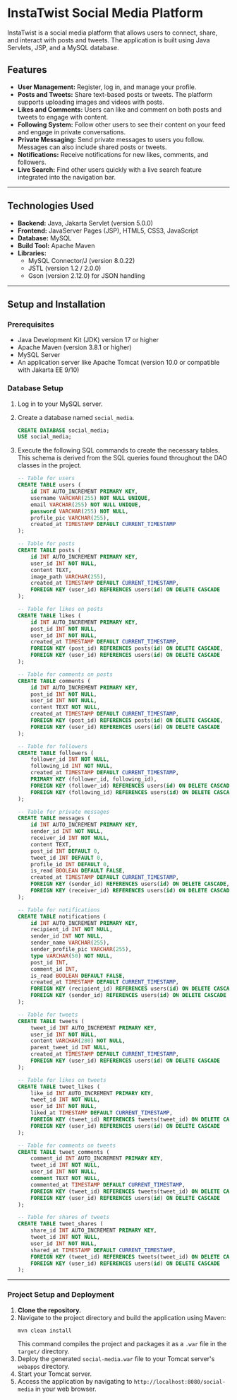 # InstaTwist Social Media Platform

InstaTwist is a social media platform that allows users to connect, share, and interact with posts and tweets. The application is built using Java Servlets, JSP, and a MySQL database.

## Features

* **User Management:** Register, log in, and manage your profile.
* **Posts and Tweets:** Share text-based posts or tweets. The platform supports uploading images and videos with posts.
* **Likes and Comments:** Users can like and comment on both posts and tweets to engage with content.
* **Following System:** Follow other users to see their content on your feed and engage in private conversations.
* **Private Messaging:** Send private messages to users you follow. Messages can also include shared posts or tweets.
* **Notifications:** Receive notifications for new likes, comments, and followers.
* **Live Search:** Find other users quickly with a live search feature integrated into the navigation bar.

---

## Technologies Used

* **Backend:** Java, Jakarta Servlet (version 5.0.0)
* **Frontend:** JavaServer Pages (JSP), HTML5, CSS3, JavaScript
* **Database:** MySQL
* **Build Tool:** Apache Maven
* **Libraries:**
    * MySQL Connector/J (version 8.0.22)
    * JSTL (version 1.2 / 2.0.0)
    * Gson (version 2.12.0) for JSON handling

---

## Setup and Installation

### Prerequisites

* Java Development Kit (JDK) version 17 or higher
* Apache Maven (version 3.8.1 or higher)
* MySQL Server
* An application server like Apache Tomcat (version 10.0 or compatible with Jakarta EE 9/10)

### Database Setup

1.  Log in to your MySQL server.
2.  Create a database named `social_media`.
    ```sql
    CREATE DATABASE social_media;
    USE social_media;
    ```
3.  Execute the following SQL commands to create the necessary tables. This schema is derived from the SQL queries found throughout the DAO classes in the project.

    ```sql
    -- Table for users
    CREATE TABLE users (
        id INT AUTO_INCREMENT PRIMARY KEY,
        username VARCHAR(255) NOT NULL UNIQUE,
        email VARCHAR(255) NOT NULL UNIQUE,
        password VARCHAR(255) NOT NULL,
        profile_pic VARCHAR(255),
        created_at TIMESTAMP DEFAULT CURRENT_TIMESTAMP
    );

    -- Table for posts
    CREATE TABLE posts (
        id INT AUTO_INCREMENT PRIMARY KEY,
        user_id INT NOT NULL,
        content TEXT,
        image_path VARCHAR(255),
        created_at TIMESTAMP DEFAULT CURRENT_TIMESTAMP,
        FOREIGN KEY (user_id) REFERENCES users(id) ON DELETE CASCADE
    );

    -- Table for likes on posts
    CREATE TABLE likes (
        id INT AUTO_INCREMENT PRIMARY KEY,
        post_id INT NOT NULL,
        user_id INT NOT NULL,
        created_at TIMESTAMP DEFAULT CURRENT_TIMESTAMP,
        FOREIGN KEY (post_id) REFERENCES posts(id) ON DELETE CASCADE,
        FOREIGN KEY (user_id) REFERENCES users(id) ON DELETE CASCADE
    );

    -- Table for comments on posts
    CREATE TABLE comments (
        id INT AUTO_INCREMENT PRIMARY KEY,
        post_id INT NOT NULL,
        user_id INT NOT NULL,
        content TEXT NOT NULL,
        created_at TIMESTAMP DEFAULT CURRENT_TIMESTAMP,
        FOREIGN KEY (post_id) REFERENCES posts(id) ON DELETE CASCADE,
        FOREIGN KEY (user_id) REFERENCES users(id) ON DELETE CASCADE
    );

    -- Table for followers
    CREATE TABLE followers (
        follower_id INT NOT NULL,
        following_id INT NOT NULL,
        created_at TIMESTAMP DEFAULT CURRENT_TIMESTAMP,
        PRIMARY KEY (follower_id, following_id),
        FOREIGN KEY (follower_id) REFERENCES users(id) ON DELETE CASCADE,
        FOREIGN KEY (following_id) REFERENCES users(id) ON DELETE CASCADE
    );

    -- Table for private messages
    CREATE TABLE messages (
        id INT AUTO_INCREMENT PRIMARY KEY,
        sender_id INT NOT NULL,
        receiver_id INT NOT NULL,
        content TEXT,
        post_id INT DEFAULT 0,
        tweet_id INT DEFAULT 0,
        profile_id INT DEFAULT 0,
        is_read BOOLEAN DEFAULT FALSE,
        created_at TIMESTAMP DEFAULT CURRENT_TIMESTAMP,
        FOREIGN KEY (sender_id) REFERENCES users(id) ON DELETE CASCADE,
        FOREIGN KEY (receiver_id) REFERENCES users(id) ON DELETE CASCADE
    );

    -- Table for notifications
    CREATE TABLE notifications (
        id INT AUTO_INCREMENT PRIMARY KEY,
        recipient_id INT NOT NULL,
        sender_id INT NOT NULL,
        sender_name VARCHAR(255),
        sender_profile_pic VARCHAR(255),
        type VARCHAR(50) NOT NULL,
        post_id INT,
        comment_id INT,
        is_read BOOLEAN DEFAULT FALSE,
        created_at TIMESTAMP DEFAULT CURRENT_TIMESTAMP,
        FOREIGN KEY (recipient_id) REFERENCES users(id) ON DELETE CASCADE,
        FOREIGN KEY (sender_id) REFERENCES users(id) ON DELETE CASCADE
    );

    -- Table for tweets
    CREATE TABLE tweets (
        tweet_id INT AUTO_INCREMENT PRIMARY KEY,
        user_id INT NOT NULL,
        content VARCHAR(280) NOT NULL,
        parent_tweet_id INT NULL,
        created_at TIMESTAMP DEFAULT CURRENT_TIMESTAMP,
        FOREIGN KEY (user_id) REFERENCES users(id) ON DELETE CASCADE
    );

    -- Table for likes on tweets
    CREATE TABLE tweet_likes (
        like_id INT AUTO_INCREMENT PRIMARY KEY,
        tweet_id INT NOT NULL,
        user_id INT NOT NULL,
        liked_at TIMESTAMP DEFAULT CURRENT_TIMESTAMP,
        FOREIGN KEY (tweet_id) REFERENCES tweets(tweet_id) ON DELETE CASCADE,
        FOREIGN KEY (user_id) REFERENCES users(id) ON DELETE CASCADE
    );

    -- Table for comments on tweets
    CREATE TABLE tweet_comments (
        comment_id INT AUTO_INCREMENT PRIMARY KEY,
        tweet_id INT NOT NULL,
        user_id INT NOT NULL,
        comment TEXT NOT NULL,
        commented_at TIMESTAMP DEFAULT CURRENT_TIMESTAMP,
        FOREIGN KEY (tweet_id) REFERENCES tweets(tweet_id) ON DELETE CASCADE,
        FOREIGN KEY (user_id) REFERENCES users(id) ON DELETE CASCADE
    );

    -- Table for shares of tweets
    CREATE TABLE tweet_shares (
        share_id INT AUTO_INCREMENT PRIMARY KEY,
        tweet_id INT NOT NULL,
        user_id INT NOT NULL,
        shared_at TIMESTAMP DEFAULT CURRENT_TIMESTAMP,
        FOREIGN KEY (tweet_id) REFERENCES tweets(tweet_id) ON DELETE CASCADE,
        FOREIGN KEY (user_id) REFERENCES users(id) ON DELETE CASCADE
    );
    ```

---

### Project Setup and Deployment

1.  **Clone the repository.**
2.  Navigate to the project directory and build the application using Maven:
    ```bash
    mvn clean install
    ```
    This command compiles the project and packages it as a `.war` file in the `target/` directory.
3.  Deploy the generated `social-media.war` file to your Tomcat server's `webapps` directory.
4.  Start your Tomcat server.
5.  Access the application by navigating to `http://localhost:8080/social-media` in your web browser.
